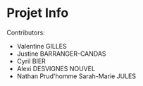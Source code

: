 # Projet Info
Contributors:
- Valentine GILLES
- Justine BARRANGER-CANDAS
- Cyril BIER
- Alexi DESVIGNES NOUVEL
- Nathan Prud'homme
Sarah-Marie JULES
